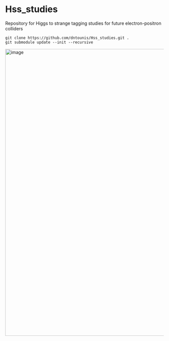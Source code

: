 # Hss_studies
Repository for Higgs to strange tagging studies for future electron-positron colliders


```
git clone https://github.com/dntounis/Hss_studies.git .
git submodule update --init --recursive

```


<img width="910" alt="image" src="https://github.com/user-attachments/assets/841c5d37-1118-4aec-899c-07e616c568e2">
